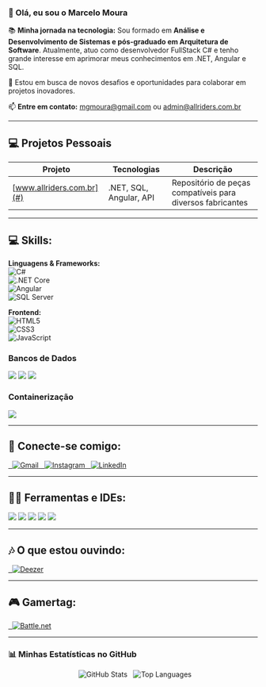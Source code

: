 ### 🧔 Olá, eu sou o Marcelo Moura

📚 **Minha jornada na tecnologia:**
Sou formado em **Análise e Desenvolvimento de Sistemas e pós-graduado em Arquitetura de Software**. Atualmente, atuo como desenvolvedor FullStack C# e tenho grande interesse em aprimorar meus conhecimentos em .NET, Angular e SQL.

👀 Estou em busca de novos desafios e oportunidades para colaborar em projetos inovadores.

📫 **Entre em contato:** mgmoura@gmail.com ou admin@allriders.com.br

---
## 💻 Projetos Pessoais

| Projeto | Tecnologias | Descrição |  
|---------|-----------|-------------|  
| [www.allriders.com.br](#) | .NET, SQL, Angular, API | Repositório de peças compatíveis para diversos fabricantes |  



---

## 💻 Skills:

**Linguagens & Frameworks:**  
![C#](https://img.shields.io/badge/C%23-239120?style=flat&logo=c-sharp&logoColor=white)  
![.NET Core](https://img.shields.io/badge/.NET-512BD4?style=flat&logo=dotnet&logoColor=white)  
![Angular](https://img.shields.io/badge/Angular-DD0031?style=flat&logo=angular&logoColor=white)  
![SQL Server](https://img.shields.io/badge/SQL_Server-CC2927?style=flat&logo=microsoft-sql-server&logoColor=white)


**Frontend:**  
![HTML5](https://img.shields.io/badge/HTML5-E34F26?style=flat&logo=html5&logoColor=white)  
![CSS3](https://img.shields.io/badge/CSS3-1572B6?style=flat&logo=css3&logoColor=white)  
![JavaScript](https://img.shields.io/badge/JavaScript-F7DF1E?style=flat&logo=javascript&logoColor=black)


### Bancos de Dados
![](https://img.shields.io/badge/MySQL-00000F?style=for-the-badge&logo=mysql&logoColor=white)
![](https://img.shields.io/badge/MongoDB-4EA94B?style=for-the-badge&logo=mongodb&logoColor=white)
![](https://img.shields.io/badge/SQL-4479A1?style=for-the-badge&logo=mysql&logoColor=white)


### Containerização
![](https://img.shields.io/badge/Docker-2496ED?style=for-the-badge&logo=docker&logoColor=white)

---

## 📱 Conecte-se comigo:

<a href="mailto:mgmoura@gmail.com" target="_blank">
  <img src="https://img.shields.io/badge/Gmail-D14836?style=for-the-badge&logo=gmail&logoColor=white" alt="Gmail" />
</a>
<a href="https://instagram.com/mgmoura" target="_blank">
  <img src="https://img.shields.io/badge/Instagram-E4405F?style=for-the-badge&logo=instagram&logoColor=white" alt="Instagram" />
</a>
<a href="https://www.linkedin.com/in/marcelogmoura/" target="_blank">
  <img src="https://img.shields.io/badge/linkedin-%230077B5.svg?style=for-the-badge&logo=linkedin&logoColor=white" alt="LinkedIn" />
</a>

---

## 👩‍💻 Ferramentas e IDEs:

![](https://img.shields.io/badge/Visual%20Studio%20Code-0078d7.svg?style=for-the-badge&logo=visual-studio-code&logoColor=white)
![](https://img.shields.io/badge/Visual%20Studio-5C2D91.svg?style=for-the-badge&logo=visual-studio&logoColor=white)
![](https://img.shields.io/badge/SourceTree-0052CC?style=for-the-badge&logo=sourcetree&logoColor=white)
![](https://img.shields.io/badge/Eclipse-2C2255?style=for-the-badge&logo=eclipse&logoColor=white)
![](https://img.shields.io/badge/IntelliJ_IDEA-000000.svg?style=for-the-badge&logo=intellij-idea&logoColor=white)


---

## 🎶 O que estou ouvindo:

<a href="https://link.deezer.com/s/30KYl1TN5oE1zZagcLy9w" target="_blank">
  <img src="https://img.shields.io/badge/Deezer-FEAA2D?style=for-the-badge&logo=deezer&logoColor=white" alt="Deezer" />
</a>

---

## 🎮 Gamertag:

<a href="DEHUMANIZER#1109" target="_blank">
  <img src="https://img.shields.io/badge/Battle.net-000?style=for-the-badge&logo=battle.net&logoColor=148EFF" alt="Battle.net" />
</a>

---

### 📊 Minhas Estatísticas no GitHub

<p align="center">
  <img src="https://github-readme-stats.vercel.app/api?username=marcelogmoura&show_icons=true&theme=merko" alt="GitHub Stats" />
  <img src="https://github-readme-stats.vercel.app/api/top-langs/?username=marcelogmoura&layout=compact&theme=merko" alt="Top Languages" />
</p>
